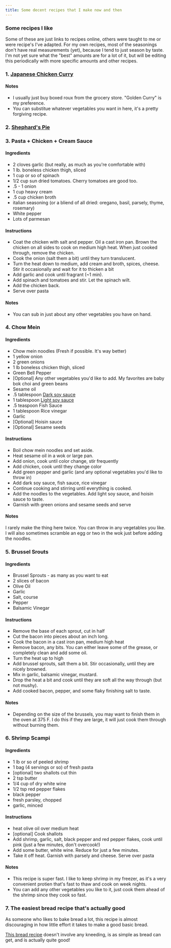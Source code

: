 ```yaml
---
title: Some decent recipes that I make now and then
---
```


### Some recipes I like

Some of these are just links to recipes online, others were taught to me or were
recipe's I've adapted. For my own recipes, most of the seasonings don't have
real measurements (yet), because I tend to just season by taste. I'm not yet sure what
the "best" amounts are for a lot of it, but will be editing this periodically with
more specific amounts and other recipes.

### 1. [Japanese Chicken Curry](https://www.justonecookbook.com/simple-chicken-curry/)

#### Notes

- I usually just buy boxed roux from the grocery store. "Golden Curry" is my preference. 
- You can substitue whatever vegetables you want in here, it's a pretty
  forgiving recipe.
  
### 2. [Shephard's Pie](https://www.cookingchanneltv.com/recipes/alton-brown/shepherds-pie-1942900)

### 3. Pasta + Chicken + Cream Sauce

#### Ingredients

- 2 cloves garlic (but really, as much as you're comfortable with)
- 1 lb. boneless chicken thigh, sliced
- 1 cup or so of spinach
- 1/2 cup sun dried tomatoes. Cherry tomatoes are good too.
- .5 - 1 onion
- 1 cup heavy cream
- .5 cup chicken broth
- italian seasoning (or a bliend of all dried: oregano, basil, parsely, thyme, rosemary)
- White pepper
- Lots of parmesan

#### Instructions

- Coat the chicken with salt and pepper. Oil a cast iron pan. Brown the chicken
  on all sides to cook on medium high heat. When just cooked through, remove the
  chicken.
- Cook the onion (salt them a bit) until they turn translucent. 
- Turn the heat down to medium, add cream and broth, spices, cheese. Stir it
  occasionally and wait for it to thicken a bit
- Add garlic and cook until fragrant (~1 min).
- Add spinach and tomatoes and stir. Let the spinach wilt.
- Add the chicken back. 
- Serve over pasta

#### Notes

- You can sub in just about any other vegetables you have on hand.

### 4. Chow Mein

#### Ingredients
- Chow mein noodles (Fresh if possible. It's way better)
- 1 yellow onion
- 2 green onions
- 1 lb boneless chicken thigh, sliced
- Green Bell Pepper
- [Optional] Any other vegetables you'd like to add. My favorites are baby bok choi and green beans
- Sesame oil
- .5 tablespoon [Dark soy sauce](https://amzn.to/2DWUVnh)
- 1 tablespoon [Light soy sauce](https://amzn.to/2WQXe2X)
- .5 teaspoon Fish Sauce
- 1 tablespoon Rice vinegar
- Garlic
- [Optional] Hoisin sauce
- [Optional] Sesame seeds

#### Instructions
- Boil chow mein noodles and set aside.
- Heat sesame oil in a wok or large pan.
- Add onion, cook until color change, stir frequently
- Add chicken, cook until they change color
- Add green pepper and garlic (and any optional vegetables you'd like to throw in)
- Add dark soy sauce, fish sauce, rice vinegar
- Continue cooking and stirring until everything is cooked.
- Add the noodles to the vegetables. Add light soy sauce, and hoisin sauce to taste.
- Garnish with green onions and sesame seeds and serve

#### Notes

I rarely make the thing here twice. You can throw in any vegetables you like. I
will also sometimes scramble an egg or two in the wok just before adding the
noodles.

### 5. Brussel Srouts

#### Ingredients
- Brussel Sprouts - as many as you want to eat
- 2 slices of bacon
- Olive Oil
- Garlic
- Salt, course
- Pepper
- Balsamic Vinegar

#### Instructions

- Remove the base of each sprout, cut in half
- Cut the bacon into pieces about an inch long. 
- Cook the bacon in a cast iron pan, medium high heat
- Remove bacon, any bits. You can either leave some of the grease, or completely clean and add some oil.
- Turn the heat up to high
- Add brussel sprouts, salt them a bit. Stir occasionally, until they are nicely browned.
- Mix in garlic, balsamic vinegar, mustard.
- Drop the heat a bit and cook until they are soft all the way through (but not mushy).
- Add cooked bacon, pepper, and some flaky finishing salt to taste.

#### Notes

- Depending on the size of the brussels, you may want to finish them in the oven
  at 375 F. I do this if they are large, it will just cook them through
  without burning them.

### 6. Shrimp Scampi

#### Ingredients 

- 1 lb or so of peeled shrimp
- 1 bag (4 servings or so) of fresh pasta
- [optional] two shallots cut thin
- 2 tsp butter
- 1/4 cup of dry white wine
- 1/2 tsp red pepper flakes
- black pepper
- fresh parsley, chopped
- garlic, minced

#### Instructions

- heat olive oil over medium heat
- [optional] Cook shallots
- Add shrimp, garlic, salt, black pepper and red pepper flakes, cook until pink (just a few minutes, don't overcook!)
- Add some butter, white wine. Reduce for just a few minutes.
- Take it off heat. Garnish with parsely and cheese. Serve over pasta

#### Notes

- This recipe is super fast. I like to keep shrimp in my freezer, as it's a very
  convenient protien that's fast to thaw and cook on week nights.
- You can add any other vegetables you like to it, just cook them ahead of the
  shrimp since they cook so fast.

### 7. The easiest bread recipe that's actually good

As someone who likes to bake bread a lot, this recipe is almost
discouraging in how little effort it takes to make a good basic bread.

[This bread recipe](https://cooking.nytimes.com/recipes/11376-no-knead-bread)
doesn't involve any kneeding, is as simple as bread can get, and is actually
quite good!
